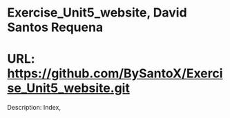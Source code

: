 # Exercise_Unit5_website, David Santos Requena
# URL: https://github.com/BySantoX/Exercise_Unit5_website.git

Description: Index,


